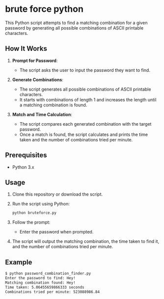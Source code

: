 # brute force python

This Python script attempts to find a matching combination for a given password by generating all possible combinations of ASCII printable characters.

## How It Works

1. **Prompt for Password**:
   - The script asks the user to input the password they want to find.

2. **Generate Combinations**:
   - The script generates all possible combinations of ASCII printable characters.
   - It starts with combinations of length 1 and increases the length until a matching combination is found.

3. **Match and Time Calculation**:
   - The script compares each generated combination with the target password.
   - Once a match is found, the script calculates and prints the time taken and the number of combinations tried per minute.

## Prerequisites

- Python 3.x

## Usage

1. Clone this repository or download the script.
2. Run the script using Python:

    ```bash
    python bruteforce.py
    ```

3. Follow the prompt:

    - Enter the password when prompted.

4. The script will output the matching combination, the time taken to find it, and the number of combinations tried per minute.

## Example

```bash
$ python password_combination_finder.py
Enter the password to find: Hey!
Matching combination found: Hey!
Time taken: 5.06455659866333 seconds
Combinations tried per minute: 523088986.84
```
